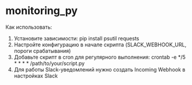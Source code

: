 # monitoring_py
Как использовать:

1. Установите зависимости: pip install psutil requests
2. Настройте конфигурацию в начале скрипта (SLACK_WEBHOOK_URL, пороги срабатывания)
3. Добавьте скрипт в cron для регулярного выполнения: crontab -e
*/5 * * * * /path/to/your/script.py
4. Для работы Slack-уведомлений нужно создать Incoming Webhook в настройках Slack
